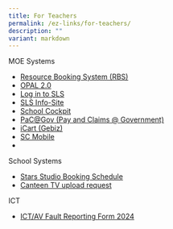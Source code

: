 ```yaml
---
title: For Teachers
permalink: /ez-links/for-teachers/
description: ""
variant: markdown
---
```

MOE Systems
*   [Resource Booking System (RBS)](https://rbs.avero-tech.com/index.html)
*   [OPAL 2.0](https://idm.opal2.moe.edu.sg/)
*   [Log in to SLS](https://vle.learning.moe.edu.sg/login)
*   [SLS Info-Site](https://www.learning.moe.edu.sg)
*   [School Cockpit](https://schoolcockpit.moe.gov.sg)
*   [PaC@Gov (Pay and Claims @ Government)](https://pacgov.agd.gov.sg/)
*   [iCart (Gebiz)](https://intranet.moe.gov.sg/moeprocurement/Pages/iCart.aspx)
*   [SC Mobile](https://scmobile.moe.edu.sg/login)
*   

School Systems
*   [Stars Studio Booking Schedule](https://forms.gle/hsRAzrPf7hxaQXn77)
*   [Canteen TV upload request](https://docs.google.com/spreadsheets/d/10vzyPs0v4FGnLwiqN-rJhhYzv_VTHmvFGwLSRwiPQJM/edit?usp=sharing)

ICT
* [ICT/AV Fault Reporting Form 2024](https://forms.gle/V63XMwcKmzvF3T4u9)